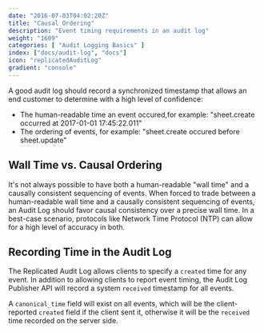 ```yaml
---
date: "2016-07-03T04:02:20Z"
title: "Causal Ordering"
description: "Event timing requirements in an audit log"
weight: "1609"
categories: [ "Audit Logging Basics" ]
index: ["docs/audit-log", "docs"]
icon: "replicatedAuditLog"
gradient: "console"
---
```


A good audit log should record a synchronized timestamp that allows an end customer to determine with a high level of confidence:

- The human-readable time an event occured,for example: "sheet.create occurred at 2017-01-01 17:45:22.011"
- The ordering of events, for example: "sheet.create occured before sheet.update"

## Wall Time vs. Causal Ordering

It's not always possible to have both a human-readable "wall time" and a causally consistent sequencing of events. When forced to trade between a human-readable wall time and a causally consistent sequencing of events, an Audit Log should favor causal consistency over a precise wall time. In a best-case scenario, protocols like Network Time Protocol (NTP) can allow for a high level of accuracy in both.


## Recording Time in the Audit Log

The Replicated Audit Log allows clients to specify a `created` time for any event. In addition to allowing clients to report event timing, the Audit Log Publisher API will record a system `received` timestamp for all events.

A `canonical_time` field will exist on all events, which will be the client-reported `created` field if the client sent it, otherwise it will be the `received` time recorded on the server side.



